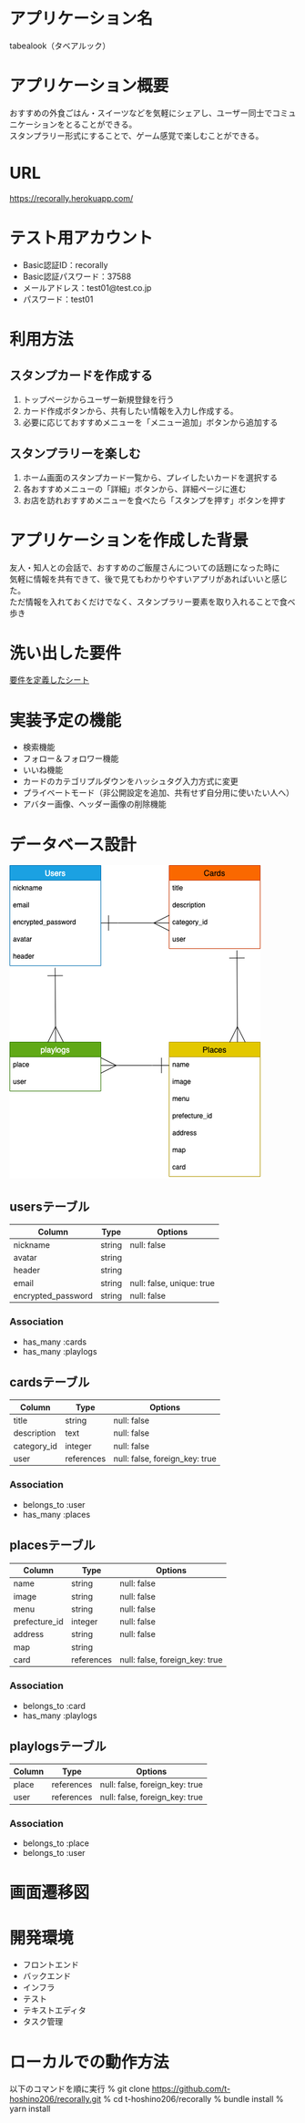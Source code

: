 # アプリケーション名
tabealook（タベアルック）

# アプリケーション概要
おすすめの外食ごはん・スイーツなどを気軽にシェアし、ユーザー同士でコミュニケーションをとることができる。<br>
スタンプラリー形式にすることで、ゲーム感覚で楽しむことができる。

# URL
https://recorally.herokuapp.com/

# テスト用アカウント
<ul>
  <li>Basic認証ID：recorally</li>
  <li>Basic認証パスワード：37588</li>
  <li>メールアドレス：test01@test.co.jp</li>
  <li>パスワード：test01</li>
</ul>

# 利用方法

## スタンプカードを作成する
1. トップページからユーザー新規登録を行う
2. カード作成ボタンから、共有したい情報を入力し作成する。
3. 必要に応じておすすめメニューを「メニュー追加」ボタンから追加する

## スタンプラリーを楽しむ
1. ホーム画面のスタンプカード一覧から、プレイしたいカードを選択する
2. 各おすすめメニューの「詳細」ボタンから、詳細ページに進む
3. お店を訪れおすすめメニューを食べたら「スタンプを押す」ボタンを押す

# アプリケーションを作成した背景
友人・知人との会話で、おすすめのご飯屋さんについての話題になった時に<br>
気軽に情報を共有できて、後で見てもわかりやすいアプリがあればいいと感じた。<br>
ただ情報を入れておくだけでなく、スタンプラリー要素を取り入れることで食べ歩き

# 洗い出した要件
[要件を定義したシート](https://docs.google.com/spreadsheets/d/1xp8unMI8xZ1gxdxHfx-YYX8BdA-iDF0M30uJ8dubrlw/edit#gid=1650945082)

# 実装予定の機能
<ul>
  <li>検索機能</li>
  <li>フォロー＆フォロワー機能</li>
  <li>いいね機能</li>
  <li>カードのカテゴリプルダウンをハッシュタグ入力方式に変更</li>
  <li>プライベートモード（非公開設定を追加、共有せず自分用に使いたい人へ）</li>
  <li>アバター画像、ヘッダー画像の削除機能</li>
</ul>

# データベース設計
![データベース設計](db-image.png)

## usersテーブル

| Column             | Type       | Options                   |
| ------------------ | ---------- | ------------------------- |
| nickname           | string     | null: false               |
| avatar             | string     |                           |
| header             | string     |                           |
| email              | string     | null: false, unique: true |
| encrypted_password | string     | null: false               |


### Association

- has_many :cards
- has_many :playlogs


## cardsテーブル

| Column      | Type       | Options                        |
| ----------- | ---------- | ------------------------------ |
| title       | string     | null: false                    |
| description | text       | null: false                    |
| category_id | integer    | null: false                    |
| user        | references | null: false, foreign_key: true |


### Association

- belongs_to :user
- has_many :places


## placesテーブル

| Column        | Type       | Options                        |
| ------------- | ---------- | ------------------------------ |
| name          | string     | null: false                    |
| image         | string     | null: false                    |
| menu          | string     | null: false                    |
| prefecture_id | integer    | null: false                    |
| address       | string     | null: false                    |
| map           | string     |                                |
| card          | references | null: false, foreign_key: true |


### Association

- belongs_to :card
- has_many :playlogs


## playlogsテーブル

| Column        | Type       | Options                        |
| ------------- | ---------- | ------------------------------ |
| place         | references | null: false, foreign_key: true |
| user          | references | null: false, foreign_key: true |


### Association

- belongs_to :place
- belongs_to :user

# 画面遷移図

# 開発環境
<ul>
<li>フロントエンド</li>
<li>バックエンド</li>
<li>インフラ</li>
<li>テスト</li>
<li>テキストエディタ</li>
<li>タスク管理</li>
</ul>

# ローカルでの動作方法
以下のコマンドを順に実行
% git clone https://github.com/t-hoshino206/recorally.git
% cd t-hoshino206/recorally
% bundle install
% yarn install